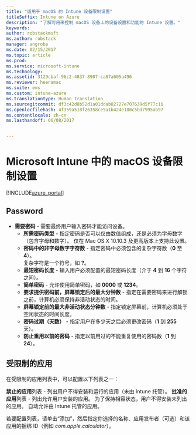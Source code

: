 ```yaml
---
title: "适用于 macOS 的 Intune 设备限制设置"
titleSuffix: Intune on Azure
description: "了解可用来控制 macOS 设备上的设备设置和功能的 Intune 设置。"
keywords: 
author: robstackmsft
ms.author: robstack
manager: angrobe
ms.date: 02/15/2017
ms.topic: article
ms.prod: 
ms.service: microsoft-intune
ms.technology: 
ms.assetid: 3129cbaf-96c2-4837-8907-ca87a605a496
ms.reviewer: heenamac
ms.suite: ems
ms.custom: intune-azure
ms.translationtype: Human Translation
ms.sourcegitcommit: df3c42d8b52d1a01ddab82727e707639d5f77c16
ms.openlocfilehash: 4f359a518f26358ce5a1b424e180c5bd7995ab97
ms.contentlocale: zh-cn
ms.lasthandoff: 06/08/2017


---
```


# <a name="macos-device-restriction-settings-in-microsoft-intune"></a>Microsoft Intune 中的 macOS 设备限制设置

[!INCLUDE[azure_portal](./includes/azure_portal.md)]

## <a name="password"></a>Password
-   **需要密码** - 需要最终用户输入密码才能访问设备。
    -   **所需密码类型** - 指定密码是否可以仅由数值组成，还是必须为字母数字（包含字母和数字）。 仅在 Mac OS X 10.10.3 及更高版本上支持此设置。
    -   **密码中的非字母数字字符数** - 指定密码中必须包含的复杂字符数（**0** 至 **4**）。<br>复杂字符是一个符号，如 **?**。
    -   **最短密码长度** - 输入用户必须配置的最短密码长度（介于 **4** 到 **16** 个字符之间）。
    -   **简单密码** - 允许使用简单密码，如 **0000** 或 **1234**。
    -   **要求提供密码前，屏幕锁定后的最大分钟数** - 指定在需要密码来进行解锁之前，计算机必须保持非活动状态的时间。
    -   **屏幕锁定前的最大非活动状态分钟数** - 指定锁定屏幕前，计算机必须处于空闲状态的时间长度。
    -   **密码过期（天数）** - 指定用户在多少天之后必须更改密码（**1** 到 **255** 天）。
    -   **防止重用以前的密码** - 指定以前用过的不能重复使用的密码数（**1** 到 **24**）。

## <a name="restricted-apps"></a>受限制的应用

在受限制的应用列表中，可以配置以下列表之一：

**禁止的应用**列表 - 列出用户不得安装和运行的应用（未由 Intune 托管）。
**批准的应用**列表 - 列出允许用户安装的应用。 为了保持相容状态，用户不得安装未列出的应用。 自动允许由 Intune 托管的应用。

若要配置列表，请单击“添加”，然后指定你选择的名称、应用发布者（可选）和该应用的捆绑 ID（例如 *com.apple.calculator*）。



